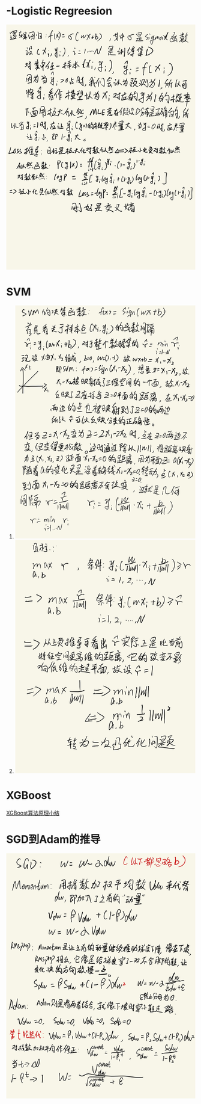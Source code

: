 # -Logistic Regreesion
![](https://github.com/Deep-Learning-Studyroom/offer/blob/master/pictures/LR.jpg) 
# SVM

1. ![](https://github.com/Deep-Learning-Studyroom/offer/blob/master/pictures/函数距离.jpg) 
2. ![](https://github.com/Deep-Learning-Studyroom/offer/blob/master/pictures/SVM二次规划推导.jpg) 

# XGBoost

[XGBoost算法原理小结](https://tianchi.aliyun.com/notebook-ai/detail?spm=5176.12281897.0.0.6e2c39a9wtJWy6&postId=61442)

# SGD到Adam的推导

![](https://github.com/Deep-Learning-Studyroom/offer/blob/master/pictures/SGD-Adam.jpg) 

